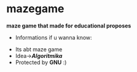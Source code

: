 # mazegame
**maze game that made for educational proposes**
* Informations if u wanna know:
- Its abt maze game 
- Idea->***Algoritmika***
- Protected by  **GNU** :)

